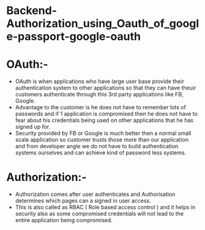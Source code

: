 # Backend-Authorization_using_Oauth_of_google-passport-google-oauth

# OAuth:-
 - OAuth is when applications who have large user base provide their authentication system to other applications so that they can have theuir customers authenticate through this 3rd party applications like FB, Google.
 - Advantage to the customer is he does not have to remember lots of passwords and if 1 application is compromised then he does not have to fear about his credentials being used on other applications that he has signed up for.
 - Security provided by FB or Google is much better then a normal small scale application so customer trusts those more than our application and from developer angle we do not have to build authentication systems ourselves and can achieve kind of password less systems.

# Authorization:-
 - Authorization comes after user authenticates and Authorisation determines which pages can a signed in user access.
 - This is also called as RBAC ( Role based access control ) and it helps in security also as some compromised credentials will not lead to the entire application being compromised.

